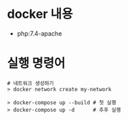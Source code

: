 # docker 내용
* php:7.4-apache


# 실행 명령어
```
# 네트워크 생성하기
> docker network create my-network

> docker-compose up --build	# 첫 실행
> docker-compose up -d		# 추후 실행
```
